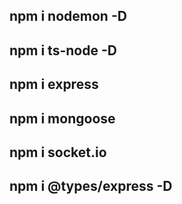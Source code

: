 ## npm i nodemon -D

## npm i ts-node -D

## npm i express

## npm i mongoose

## npm i socket.io

## npm i @types/express -D
